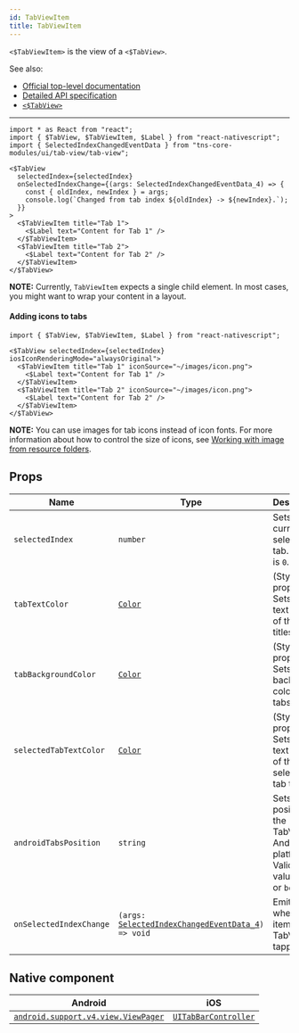```yaml
---
id: TabViewItem
title: TabViewItem
---
```

<!-- contributors: [shirakaba, MisterBrownRSA, rigor789, eddyverbruggen, ikoevska, kharysharpe, ramsesmoreno] -->

`<$TabViewItem>` is the view of a `<$TabView>`.

See also:

* [Official top-level documentation](https://docs.nativescript.org/ui/components/tab-view)
* [Detailed API specification](https://docs.nativescript.org/api-reference/classes/_ui_tab_view_.tabviewitem)
* [`<$TabView>`](/docs/components/tab-view)

---

```tsx
import * as React from "react";
import { $TabView, $TabViewItem, $Label } from "react-nativescript";
import { SelectedIndexChangedEventData } from "tns-core-modules/ui/tab-view/tab-view";

<$TabView
  selectedIndex={selectedIndex}
  onSelectedIndexChange={(args: SelectedIndexChangedEventData_4) => {
    const { oldIndex, newIndex } = args;
    console.log(`Changed from tab index ${oldIndex} -> ${newIndex}.`);
  }}
>
  <$TabViewItem title="Tab 1">
    <$Label text="Content for Tab 1" />
  </$TabViewItem>
  <$TabViewItem title="Tab 2">
    <$Label text="Content for Tab 2" />
  </$TabViewItem>
</$TabView>
```

**NOTE:** Currently, `TabViewItem` expects a single child element. In most cases, you might want to wrap your content in a layout.

<!-- [> screenshots for=TabView <] -->

#### Adding icons to tabs

```tsx
import { $TabView, $TabViewItem, $Label } from "react-nativescript";

<$TabView selectedIndex={selectedIndex} iosIconRenderingMode="alwaysOriginal">
  <$TabViewItem title="Tab 1" iconSource="~/images/icon.png">
    <$Label text="Content for Tab 1" />
  </$TabViewItem>
  <$TabViewItem title="Tab 2" iconSource="~/images/icon.png">
    <$Label text="Content for Tab 2" />
  </$TabViewItem>
</$TabView>
```
**NOTE:** You can use images for tab icons instead of icon fonts. For more information about how to control the size of icons, see [Working with image from resource folders](https://docs.nativescript.org/ui/image-resources).

## Props

| Name | Type | Description |
|------|------|-------------|
| `selectedIndex` | `number` | Sets the currently selected tab. Default is `0`.
| `tabTextColor` | [`Color`](https://docs.nativescript.org/api-reference/classes/__nativescript_core_.color) | (Style property) Sets the text color of the tabs titles.
| `tabBackgroundColor` | [`Color`](https://docs.nativescript.org/api-reference/classes/__nativescript_core_.color) | (Style property) Sets the background color of the tabs.
| `selectedTabTextColor` | [`Color`](https://docs.nativescript.org/api-reference/classes/__nativescript_core_.color) | (Style property) Sets the text color of the selected tab title.
| `androidTabsPosition` | `string` | Sets the position of the TabView in Android platform<br/>Valid values: `top` or `bottom`.
| `onSelectedIndexChange`| `(args: `[`SelectedIndexChangedEventData_4`](https://docs.nativescript.org/api-reference/interfaces/__nativescript_core_.selectedindexchangedeventdata_4)`) => void` | Emitted when an item on the TabView is tapped.

## Native component

| Android | iOS |
|---------|-----|
| [`android.support.v4.view.ViewPager`](https://developer.android.com/reference/android/support/v4/view/ViewPager.html) | [`UITabBarController`](https://developer.apple.com/documentation/uikit/uitabbarcontroller)
